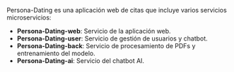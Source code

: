 Persona-Dating es una aplicación web de citas que incluye varios servicios microservicios:

- **Persona-Dating-web**: Servicio de la aplicación web.
- **Persona-Dating-user**: Servicio de gestión de usuarios y chatbot.
- **Persona-Dating-back**: Servicio de procesamiento de PDFs y entrenamiento del modelo.
- **Persona-Dating-ai**: Servicio del chatbot AI.
